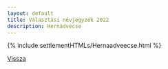 ```yaml
---
layout: default
title: Választási névjegyzék 2022
description: Hernádvécse
---
```


{% include settlementHTMLs/Hernaadveecse.html %}

[Vissza](./)